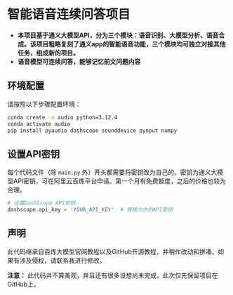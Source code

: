 
# 智能语音连续问答项目

- **本项目基于通义大模型API，分为三个模块：语音识别、大模型分析、语音合成。该项目粗略复刻了通义app的智能语音功能，三个模块均可独立对接其他任务，组成新的项目。**
- **语音模型可连续问答，能够记忆前文问题内容**

## 环境配置

请按照以下步骤配置环境：

```bash
conda create -n audio python=3.12.4
conda activate audio
pip install pyaudio dashscope sounddevice pynput numpy
```

## 设置API密钥

每个代码文件（除 `main.py` 外）开头都需要将密钥改为自己的。密钥为通义大模型API密钥，可在阿里云百炼平台申请。第一个月有免费额度，之后的价格也较为合理。

```python
# 设置DashScope API密钥
dashscope.api_key = 'YOUR_API_KEY'  # 替换为你的API密钥
```

## 声明

此代码继承自百炼大模型官网教程以及GitHub开源教程，并稍作改动和拼凑。如果有涉及侵权，请联系我进行修改。

**注意：** 此代码并不算美观，并且还有很多设想尚未完成，此次仅先保留项目在GitHub上。

